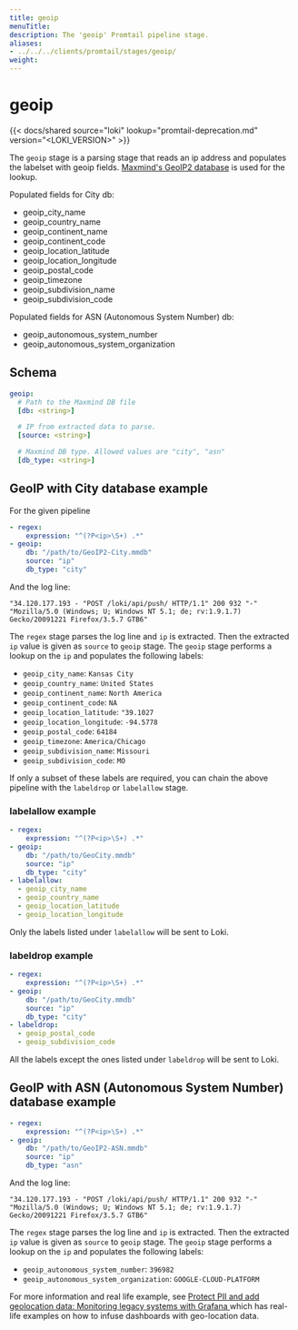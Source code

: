 ```yaml
---
title: geoip
menuTitle:  
description: The 'geoip' Promtail pipeline stage. 
aliases: 
- ../../../clients/promtail/stages/geoip/
weight:  
---
```


# geoip

{{< docs/shared source="loki" lookup="promtail-deprecation.md" version="<LOKI_VERSION>" >}}

The `geoip` stage is a parsing stage that reads an ip address and populates the labelset with geoip fields. [Maxmind's GeoIP2 database](https://www.maxmind.com/en/home) is used for the lookup.

Populated fields for City db:

- geoip_city_name
- geoip_country_name
- geoip_continent_name
- geoip_continent_code
- geoip_location_latitude
- geoip_location_longitude
- geoip_postal_code
- geoip_timezone
- geoip_subdivision_name
- geoip_subdivision_code

Populated fields for ASN (Autonomous System Number) db:

- geoip_autonomous_system_number
- geoip_autonomous_system_organization

## Schema

```yaml
geoip:
  # Path to the Maxmind DB file
  [db: <string>]

  # IP from extracted data to parse.
  [source: <string>]

  # Maxmind DB type. Allowed values are "city", "asn"
  [db_type: <string>]
```

## GeoIP with City database example

For the given pipeline

```yaml
- regex:
    expression: "^(?P<ip>\S+) .*"
- geoip:
    db: "/path/to/GeoIP2-City.mmdb"
    source: "ip"
    db_type: "city"
```

And the log line:

```
"34.120.177.193 - "POST /loki/api/push/ HTTP/1.1" 200 932 "-" "Mozilla/5.0 (Windows; U; Windows NT 5.1; de; rv:1.9.1.7) Gecko/20091221 Firefox/3.5.7 GTB6"
```

The `regex` stage parses the log line and `ip` is extracted. Then the extracted `ip` value is given as `source` to `geoip` stage. The `geoip` stage performs a lookup on the `ip` and populates the following labels:

- `geoip_city_name`: `Kansas City`
- `geoip_country_name`: `United States`
- `geoip_continent_name`: `North America`
- `geoip_continent_code`: `NA`
- `geoip_location_latitude`: `"39.1027`
- `geoip_location_longitude`: `-94.5778`
- `geoip_postal_code`: `64184`
- `geoip_timezone`: `America/Chicago`
- `geoip_subdivision_name`: `Missouri`
- `geoip_subdivision_code`: `MO`

If only a subset of these labels are required, you can chain the above pipeline with the `labeldrop` or `labelallow` stage.

### labelallow example

```yaml
- regex:
    expression: "^(?P<ip>\S+) .*"
- geoip:
    db: "/path/to/GeoCity.mmdb"
    source: "ip"
    db_type: "city"
- labelallow:
  - geoip_city_name
  - geoip_country_name
  - geoip_location_latitude
  - geoip_location_longitude
```

Only the labels listed under `labelallow` will be sent to Loki.

### labeldrop example

```yaml
- regex:
    expression: "^(?P<ip>\S+) .*"
- geoip:
    db: "/path/to/GeoCity.mmdb"
    source: "ip"
    db_type: "city"
- labeldrop:
  - geoip_postal_code
  - geoip_subdivision_code
```

All the labels except the ones listed under `labeldrop` will be sent to Loki.

## GeoIP with ASN (Autonomous System Number) database example

```yaml
- regex:
    expression: "^(?P<ip>\S+) .*"
- geoip:
    db: "/path/to/GeoIP2-ASN.mmdb"
    source: "ip"
    db_type: "asn"
```

And the log line:

```
"34.120.177.193 - "POST /loki/api/push/ HTTP/1.1" 200 932 "-" "Mozilla/5.0 (Windows; U; Windows NT 5.1; de; rv:1.9.1.7) Gecko/20091221 Firefox/3.5.7 GTB6"
```

The `regex` stage parses the log line and `ip` is extracted. Then the extracted `ip` value is given as `source` to `geoip` stage. The `geoip` stage performs a lookup on the `ip` and populates the following labels:

- `geoip_autonomous_system_number`: `396982`
- `geoip_autonomous_system_organization`: `GOOGLE-CLOUD-PLATFORM`

For more information and real life example, see [Protect PII and add geolocation data: Monitoring legacy systems with Grafana
](/blog/2023/03/14/protect-pii-and-add-geolocation-data-monitoring-legacy-systems-with-grafana/) which has real-life examples on how to infuse dashboards with geo-location data.
